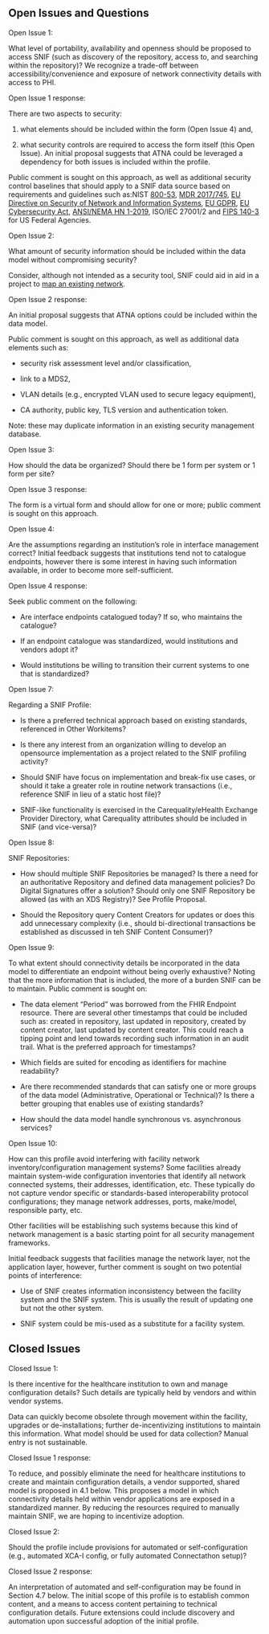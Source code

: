 ## Open Issues and Questions

Open Issue 1:

What level of portability, availability and openness should be proposed
to access SNIF (such as discovery of the repository, access to, and
searching within the repository)? We recognize a trade-off between
accessibility/convenience and exposure of network connectivity details
with access to PHI.

Open Issue 1 response:

There are two aspects to security:

1.  what elements should be included within the form (Open Issue 4) and,

2.  what security controls are required to access the form itself (this
    Open Issue). An initial proposal suggests that ATNA could be
    leveraged a dependency for both issues is included within the
    profile.

Public comment is sought on this approach, as well as additional
security control baselines that should apply to a SNIF data source based
on requirements and guidelines such as:NIST
[800-53](https://nvlpubs.nist.gov/nistpubs/SpecialPublications/NIST.SP.800-53r4.pdf#page=51),
[MDR 2017/745](https://eur-lex.europa.eu/legal-content/EN/TXT/?uri=CELEX:32017R0745),
[EU Directive on Security of Network and Information
Systems](https://eur-lex.europa.eu/legal-content/EN/TXT/?uri=CELEX:32016L1148),
[EU
GDPR](https://eur-lex.europa.eu/legal-content/EN/TXT/?uri=CELEX:32016R0679),
[EU Cybersecurity
Act](https://eur-lex.europa.eu/legal-content/EN/TXT/?uri=CELEX:32019R0881),
[ANSI/NEMA
HN 1-2019](https://www.nema.org/Standards/Pages/manufacturer-disclosure-statement-for-medical-device-security.aspx?key=67ri900e6rt5af#download),
ISO/IEC 27001/2 and
[FIPS 140-3](https://nvlpubs.nist.gov/nistpubs/FIPS/NIST.FIPS.140-3.pdf)
for US Federal Agencies.

Open Issue 2:

What amount of security information should be included within the data
model without compromising security?

Consider, although not intended as a security tool, SNIF could aid in
aid in a project to [map an existing
network](https://apps.nsa.gov/iaarchive/library/ia-guidance/security-configuration/networks/manageable-network-plan.cfm).

Open Issue 2 response:

An initial proposal suggests that ATNA options could be included within
the data model.

Public comment is sought on this approach, as well as additional data
elements such as:

  - security risk assessment level and/or classification,

  - link to a MDS2,

  - VLAN details (e.g., encrypted VLAN used to secure legacy equipment),

  - CA authority, public key, TLS version and authentication token.

Note: these may duplicate information in an existing security management
database.

Open Issue 3:

How should the data be organized? Should there be 1 form per system or 1
form per site?

Open Issue 3 response:

The form is a virtual form and should allow for one or more; public
comment is sought on this approach.

Open Issue 4:

Are the assumptions regarding an institution’s role in interface
management correct? Initial feedback suggests that institutions tend not
to catalogue endpoints, however there is some interest in having such
information available, in order to become more self-sufficient.

Open Issue 4 response:

Seek public comment on the following:

  - Are interface endpoints catalogued today? If so, who maintains the
    catalogue?

  - If an endpoint catalogue was standardized, would institutions and
    vendors adopt it?

  - Would institutions be willing to transition their current systems to
    one that is standardized?

Open Issue 7:

Regarding a SNIF Profile:

  - Is there a preferred technical approach based on existing standards,
    referenced in Other Workitems?

  - Is there any interest from an organization willing to develop an
    opensource implementation as a project related to the SNIF profiling
    activity?

  - Should SNIF have focus on implementation and break-fix use cases, or
    should it take a greater role in routine network transactions (i.e.,
    reference SNIF in lieu of a static host file)?

  - SNIF-like functionality is exercised in the Carequality/eHealth
    Exchange Provider Directory, what Carequality attributes should be
    included in SNIF (and vice-versa)?

Open Issue 8:

SNIF Repositories:

  - How should multiple SNIF Repositories be managed? Is there a need
    for an authoritative Repository and defined data management
    policies? Do Digital Signatures offer a solution? Should only one
    SNIF Repository be allowed (as with an XDS Registry)? See Profile Proposal.

  - Should the Repository query Content Creators for updates or does
    this add unnecessary complexity (i.e., should bi-directional
    transactions be established as discussed in teh SNIF Content Consumer)?

Open Issue 9:

To what extent should connectivity details be incorporated in the data
model to differentiate an endpoint without being overly exhaustive?
Noting that the more information that is included, the more of a burden
SNIF can be to maintain. Public comment is sought on:

  - The data element “Period” was borrowed from the FHIR Endpoint
    resource. There are several other timestamps that could be included
    such as: created in repository, last updated in repository, created
    by content creator, last updated by content creator. This could
    reach a tipping point and lend towards recording such information in
    an audit trail. What is the preferred approach for timestamps?

  - Which fields are suited for encoding as identifiers for machine
    readability?

  - Are there recommended standards that can satisfy one or more groups
    of the data model (Administrative, Operational or Technical)? Is
    there a better grouping that enables use of existing standards?

  - How should the data model handle synchronous vs. asynchronous
    services?

Open Issue 10:

How can this profile avoid interfering with facility network
inventory/configuration management systems? Some facilities already
maintain system-wide configuration inventories that identify all network
connected systems, their addresses, identification, etc. These typically
do not capture vendor specific or standards-based interoperability
protocol configurations; they manage network addresses, ports,
make/model, responsible party, etc.

Other facilities will be establishing such systems because this kind of
network management is a basic starting point for all security management
frameworks.

Initial feedback suggests that facilities manage the network layer, not
the application layer, however, further comment is sought on two
potential points of interference:

  - Use of SNIF creates information inconsistency between the facility
    system and the SNIF system. This is usually the result of updating
    one but not the other system.

  - SNIF system could be mis-used as a substitute for a facility system.

## Closed Issues

Closed Issue 1:

Is there incentive for the healthcare institution to own and manage
configuration details? Such details are typically held by vendors and
within vendor systems.

Data can quickly become obsolete through movement within the facility,
upgrades or de-installations; further de-incentivizing institutions to
maintain this information. What model should be used for data
collection? Manual entry is not sustainable.

Closed Issue 1 response:

To reduce, and possibly eliminate the need for healthcare institutions
to create and maintain configuration details, a vendor supported, shared
model is proposed in 4.1 below. This proposes a model in which
connectivity details held within vendor applications are exposed in a
standardized manner. By reducing the resources required to manually
maintain SNIF, we are hoping to incentivize adoption.

Closed Issue 2:

Should the profile include provisions for automated or
self-configuration (e.g., automated XCA-I config, or fully automated
Connectathon setup)?

Closed Issue 2 response:

An interpretation of automated and self-configuration may be found in
Section 4.7 below. The initial scope of this profile is to establish
common content, and a means to access content pertaining to technical
configuration details. Future extensions could include discovery and
automation upon successful adoption of the initial profile.

